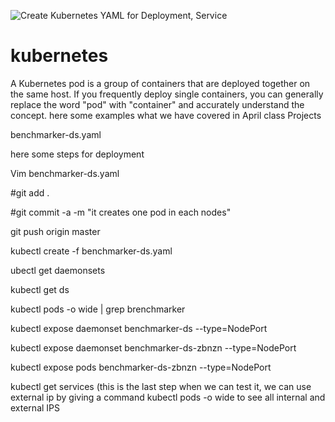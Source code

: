 ![Create Kubernetes YAML for Deployment, Service](https://user-images.githubusercontent.com/50894237/60642231-05632a00-9de4-11e9-9bd2-397561885c42.jpg)
# kubernetes
A Kubernetes pod is a group of containers that are deployed together on the same host. If you frequently deploy single containers, you can generally replace the word "pod" with "container" and accurately understand the concept.
here some examples what we have covered in April class Projects 

benchmarker-ds.yaml

here some steps for deployment 

Vim benchmarker-ds.yaml

#git add .


#git commit -a -m "it creates one pod in each nodes"

git push origin master

kubectl create -f benchmarker-ds.yaml

ubectl get daemonsets

kubectl get ds

kubectl pods -o wide | grep brenchmarker


kubectl expose daemonset benchmarker-ds --type=NodePort

kubectl expose daemonset benchmarker-ds-zbnzn --type=NodePort

kubectl expose pods benchmarker-ds-zbnzn --type=NodePort

kubectl get services  (this is the last step when we can test it, we can use external ip by giving a command kubectl pods -o wide to see all internal and external IPS



